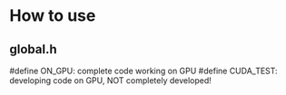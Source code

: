 # How to use

## global.h
\#define ON_GPU: complete code working on GPU
\#define CUDA_TEST: developing code on GPU, NOT completely developed!